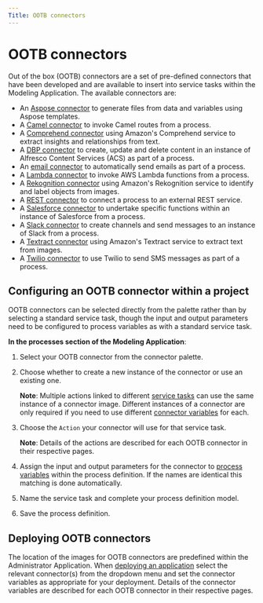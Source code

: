 ```yaml
---
Title: OOTB connectors
---
```


# OOTB connectors
Out of the box (OOTB) connectors are a set of pre-defined connectors that have been developed and are available to insert into service tasks within the Modeling Application. The available connectors are: 

* An [Aspose connector](../ootb/aspose.md) to generate files from data and variables using Aspose templates.
* A [Camel connector](../connectors-ootb/connectors-camel.md) to invoke Camel routes from a process.
* A [Comprehend connector](../connectors-ootb/connectors-comprehend.md) using Amazon's Comprehend service to extract insights and relationships from text.
* A [DBP connector](../connectors-ootb/connectors-dbp.md) to create, update and delete content in an instance of Alfresco Content Services (ACS) as part of a process.
* An [email connector](../connectors-ootb/connectors-email.md) to automatically send emails as part of a process.
* A [Lambda connector](../connectors-ootb/connectors-lambda.md) to invoke AWS Lambda functions from a process.
* A [Rekognition connector](../connectors-ootb/connectors-rekognition.md) using Amazon's Rekognition service to identify and label objects from images. 
* A [REST connector](../connectors-ootb/connectors-rest.md) to connect a process to an external REST service.
* A [Salesforce connector](../connectors-ootb/connectors-salesforce.md) to undertake specific functions within an instance of Salesforce from a process.
* A [Slack connector](../connectors-ootb/connectors-slack.md) to create channels and send messages to an instance of Slack from a process.
* A [Textract connector](../connectors-ootb/connectors-textract.md) using Amazon's Textract service to extract text from images.
* A [Twilio connector](../connectors-ootb/connectors-twilio.md) to use Twilio to send SMS messages as part of a process.

## Configuring an OOTB connector within a project
OOTB connectors can be selected directly from the palette rather than by selecting a standard service task, though the input and output parameters need to be configured to process variables as with a standard service task.

**In the processes section of the Modeling Application**:

1. Select your OOTB connector from the connector palette. 
2. Choose whether to create a new instance of the connector or use an existing one.
 
	**Note**: Multiple actions linked to different [service tasks](../../processes/bpmn/service.md) can use the same instance of a connector image. Different instances of 	a connector are only required if you need to use different [connector variables](../../connectors/README.md/#connector-variables) for each.

3. Choose the `Action` your connector will use for that service task. 

	**Note**: Details of the actions are described for each OOTB connector in their respective 	pages.

4. Assign the input and output parameters for the connector to [process variables](../../processes/README.md#process-variables) within the process definition. If the names are identical this matching is done automatically.
5. Name the service task and complete your process definition model. 
6. Save the process definition. 

## Deploying OOTB connectors
The location of the images for OOTB connectors are predefined within the Administrator Application. When [deploying an application](../../../administrator/deploy/README.md) select the relevant connector(s) from the dropdown menu and set the connector variables as appropriate for your deployment. Details of the connector variables are described for each OOTB connector in their respective pages.